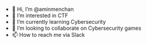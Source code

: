 - 👋 Hi, I’m @aminmenchan
- 👀 I’m interested in CTF
- 🌱 I’m currently learning Cybersecurity 
- 💞️ I’m looking to collaborate on Cybersecurity games
- 📫 How to reach me via Slack

<!---
aminmenchan/aminmenchan is a ✨ special ✨ repository because its `README.md` (this file) appears on your GitHub profile.
You can click the Preview link to take a look at your changes.
--->
